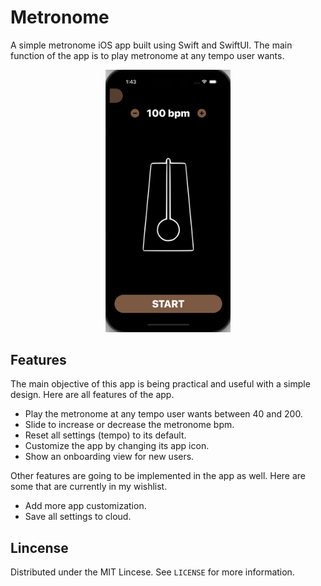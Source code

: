 # Metronome

A simple metronome iOS app built using Swift and SwiftUI. The main function of the app is to play metronome at any tempo user wants.

<p align="center">
    <img alt="App Demo" width="200" src="images/App%20Screenshot.png">
</p>

## Features
The main objective of this app is being practical and useful with a simple design. Here are all features of the app. 
* Play the metronome at any tempo user wants between 40 and 200.
* Slide to increase or decrease the metronome bpm.
* Reset all settings (tempo) to its default.
* Customize the app by changing its app icon.
* Show an onboarding view for new users.

Other features are going to be implemented in the app as well. Here are some that are currently in my wishlist.
* Add more app customization.
* Save all settings to cloud.

## Lincense

Distributed under the MIT Lincese. See `LICENSE` for more information.
